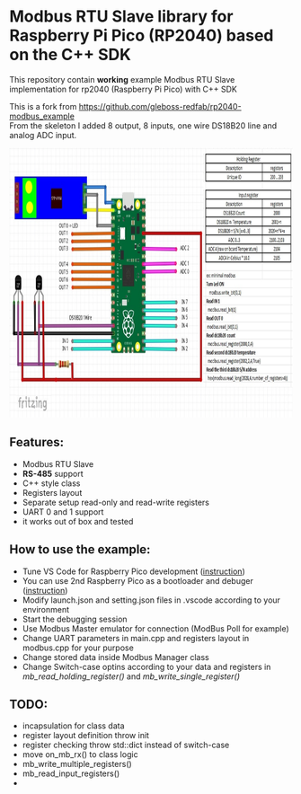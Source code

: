 # Modbus RTU Slave library for Raspberry Pi Pico (RP2040) based on the C++ SDK
This repository contain **working** example Modbus RTU Slave implementation for rp2040 (Raspberry Pi Pico) with C++ SDK

This is a fork from https://github.com/gleboss-redfab/rp2040-modbus_example<br>
From the skeleton I added  8 output, 8 inputs, one wire DS18B20 line and analog ADC input.<br>

<img src="PicoModbusLayout.jpg" height=480>


## Features:
- Modbus RTU Slave
- **RS-485** support
- C++ style class 
- Registers layout
- Separate setup read-only and read-write registers
- UART 0 and 1 support
- it works out of box and tested


## How to use the example:
- Tune VS Code for Raspberry Pico development ([instruction](https://www.youtube.com/watch?v=B5rQSoOmR5w))
- You can use 2nd Raspberry Pico as a bootloader and debuger ([instruction](https://www.youtube.com/watch?v=jnC5LrTx470))
- Modify launch.json and setting.json files in .vscode according to your environment
- Start the debugging session 
- Use Modbus Master emulator for connection (ModBus Poll for example)
- Change UART parameters in main.cpp and registers layout in modbus.cpp for your purpose
- Change stored data inside Modbus Manager class
- Change Switch-case optins according to your data and registers in *mb_read_holding_register()* and *mb_write_single_register()*

## TODO:
- incapsulation for class data
- register layout definition throw init
- register checking throw std::dict instead of switch-case
- move on_mb_rx() to class logic
- mb_write_multiple_registers()
- mb_read_input_registers()
- 

